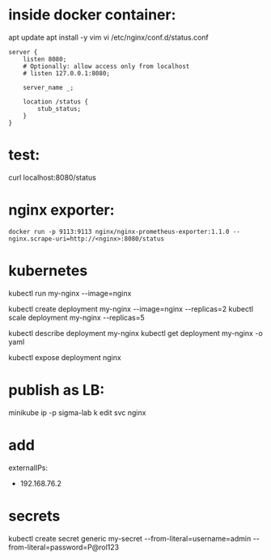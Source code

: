 
# inside docker container:
apt update
apt install -y vim
vi /etc/nginx/conf.d/status.conf
```
server {
    listen 8080;
    # Optionally: allow access only from localhost
    # listen 127.0.0.1:8080;

    server_name _;

    location /status {
        stub_status;
    }
}

```
# test:
curl localhost:8080/status

# nginx exporter:
`docker run -p 9113:9113 nginx/nginx-prometheus-exporter:1.1.0 --nginx.scrape-uri=http://<nginx>:8080/status
`






















# kubernetes

kubectl run my-nginx --image=nginx

kubectl create deployment my-nginx --image=nginx --replicas=2
kubectl scale deployment my-nginx --replicas=5

kubectl describe deployment my-nginx
kubectl get deployment my-nginx -o yaml

kubectl expose deployment nginx

# publish as LB:
minikube ip -p sigma-lab
k edit svc nginx

# add 
externalIPs:
  - 192.168.76.2


# secrets
kubectl create secret generic my-secret --from-literal=username=admin --from-literal=password=P@rol123
